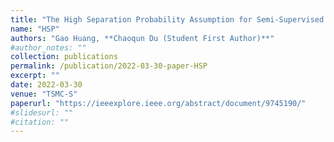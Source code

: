 ```yaml
---
title: "The High Separation Probability Assumption for Semi-Supervised Learning"
name: "HSP"
authors: "Gao Huang, **Chaoqun Du (Student First Author)**"
#author_notes: ""
collection: publications
permalink: /publication/2022-03-30-paper-HSP
excerpt: ""
date: 2022-03-30
venue: "TSMC-S"
paperurl: "https://ieeexplore.ieee.org/abstract/document/9745190/"
#slidesurl: ""
#citation: ""
---
```

